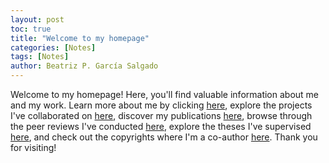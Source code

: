 ```yaml
---
layout: post
toc: true
title: "Welcome to my homepage"
categories: [Notes]
tags: [Notes]
author: Beatriz P. García Salgado
---
```


Welcome to my homepage! Here, you'll find valuable information about me and my work. Learn more about me by clicking [here](https://beatrizpaulina.github.io/about/), explore the projects I've collaborated on [here](https://beatrizpaulina.github.io/projects/), discover my publications [here](https://beatrizpaulina.github.io/publications/), browse through the peer reviews I've conducted [here](https://beatrizpaulina.github.io/reviews/), explore the theses I've supervised [here](https://beatrizpaulina.github.io/theses/), and check out the copyrights where I'm a co-author [here](https://beatrizpaulina.github.io/copyrights/). Thank you for visiting!